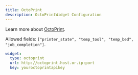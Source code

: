 ```yaml
---
title: OctoPrint
description: OctoPrintWidget Configuration
---
```


Learn more about [OctoPrint](https://octoprint.org/).

Allowed fields: `["printer_state", "temp_tool", "temp_bed", "job_completion"]`.

```yaml
widget:
  type: octoprint
  url: http://octoprint.host.or.ip:port
  key: youroctoprintapikey
```
